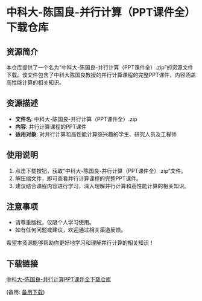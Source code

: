 # 中科大-陈国良-并行计算（PPT课件全）下载仓库

## 资源简介

本仓库提供了一个名为“中科大-陈国良-并行计算（PPT课件全）.zip”的资源文件下载。该文件包含了中科大陈国良教授的并行计算课程的完整PPT课件，内容涵盖高性能计算的相关知识。

## 资源描述

- **文件名**: 中科大-陈国良-并行计算（PPT课件全）.zip
- **内容**: 并行计算课程的PPT课件
- **适用对象**: 对并行计算和高性能计算感兴趣的学生、研究人员及工程师

## 使用说明

1. 点击下载按钮，获取“中科大-陈国良-并行计算（PPT课件全）.zip”文件。
2. 解压缩文件，即可查看并行计算课程的完整PPT课件。
3. 建议结合课程内容进行学习，深入理解并行计算和高性能计算的相关知识。

## 注意事项

- 请尊重版权，仅限个人学习使用。
- 如有任何问题或建议，欢迎通过相关渠道反馈。

希望本资源能够帮助你更好地学习和理解并行计算的相关知识！

## 下载链接
[中科大-陈国良-并行计算PPT课件全下载仓库](https://pan.quark.cn/s/5b7cfc4d184f) 

(备用: [备用下载](https://pan.baidu.com/s/171PhomCanc3-UczUc6sbDw?pwd=1234))
